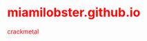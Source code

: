 # miamilobster.github.io
crackmetal

<style>* { color: red !important; }</style>
<script>console.log('Miami Lobster')</script>
